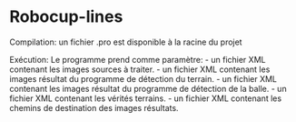 # Robocup-lines

Compilation:
un fichier .pro est disponible à la racine du projet

Exécution:
Le programme prend comme paramètre:
    - un fichier XML contenant les images sources à traiter.
    - un fichier XML contenant les images résultat du programme de détection du terrain.
    - un fichier XML contenant les images résultat du programme de détection de la balle.
    - un fichier XML contenant les vérités terrains.
    - un fichier XML contenant les chemins de destination des images résultats.
